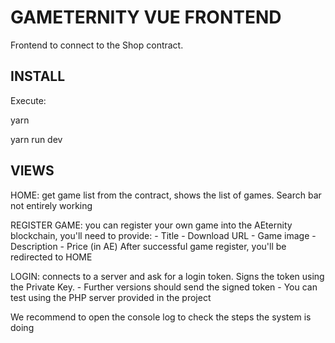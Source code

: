 # GAMETERNITY VUE FRONTEND

Frontend to connect to the Shop contract.

## INSTALL
Execute:

yarn

yarn run dev

## VIEWS
HOME: get game list from the contract, shows the list of games. Search bar not entirely working

REGISTER GAME: you can register your own game into the AEternity blockchain, you'll need to provide:
    - Title
    - Download URL
    - Game image
    - Description
    - Price (in AE)
After successful game register, you'll be redirected to HOME

LOGIN: connects to a server and ask for a login token. Signs the token using the Private Key.
    - Further versions should send the signed token
    - You can test using the PHP server provided in the project

We recommend to open the console log to check the steps the system is doing
